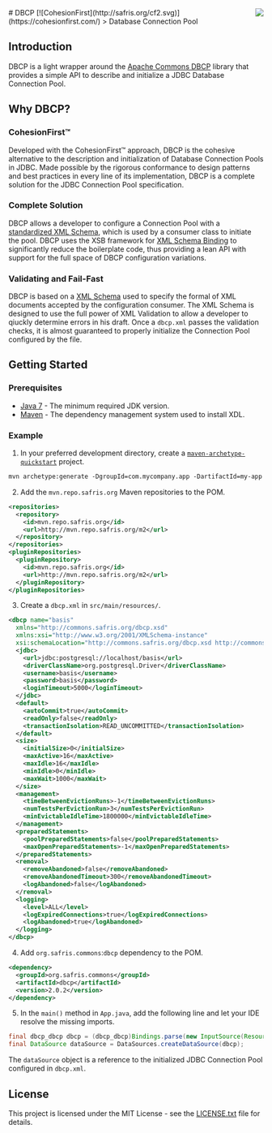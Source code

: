<img src="http://safris.org/logo.png" align="right" />
# DBCP [![CohesionFirst](http://safris.org/cf2.svg)](https://cohesionfirst.com/)
> Database Connection Pool

## Introduction

DBCP is a light wrapper around the [Apache Commons DBCP](https://commons.apache.org/proper/commons-dbcp/) library that provides a simple API to describe and initialize a JDBC Database Connection Pool.

## Why DBCP?

### CohesionFirst™

Developed with the CohesionFirst™ approach, DBCP is the cohesive alternative to the description and initialization of Database Connection Pools in JDBC. Made possible by the rigorous conformance to design patterns and best practices in every line of its implementation, DBCP is a complete solution for the JDBC Connection Pool specification.

### Complete Solution

DBCP allows a developer to configure a Connection Pool with a [standardized XML Schema](https://cf.safris.org/xdl.xsd), which is used by a consumer class to initiate the pool. DBCP uses the XSB framework for [XML Schema Binding](https://github.com/SevaSafris/xsb/) to significantly reduce the boilerplate code, thus providing a lean API with support for the full space of DBCP configuration variations.

### Validating and Fail-Fast

DBCP is based on a [XML Schema](https://cf.safris.org/xdl.xsd) used to specify the formal of XML documents accepted by the configuration consumer. The XML Schema is designed to use the full power of XML Validation to allow a developer to qiuckly determine errors in his draft. Once a `dbcp.xml` passes the validation checks, it is almost guaranteed to properly initialize the Connection Pool configured by the file.

## Getting Started

### Prerequisites

* [Java 7](http://www.oracle.com/technetwork/java/javase/downloads/jdk7-downloads-1880260.html) - The minimum required JDK version.
* [Maven](https://maven.apache.org/) - The dependency management system used to install XDL.

### Example

1. In your preferred development directory, create a [`maven-archetype-quickstart`](http://maven.apache.org/archetypes/maven-archetype-quickstart/) project.

  ```tcsh
  mvn archetype:generate -DgroupId=com.mycompany.app -DartifactId=my-app -DarchetypeArtifactId=maven-archetype-quickstart -DinteractiveMode=false
  ```

2. Add the `mvn.repo.safris.org` Maven repositories to the POM.

  ```xml
  <repositories>
    <repository>
      <id>mvn.repo.safris.org</id>
      <url>http://mvn.repo.safris.org/m2</url>
    </repository>
  </repositories>
  <pluginRepositories>
    <pluginRepository>
      <id>mvn.repo.safris.org</id>
      <url>http://mvn.repo.safris.org/m2</url>
    </pluginRepository>
  </pluginRepositories>
  ```

3. Create a `dbcp.xml` in `src/main/resources/`.

  ```xml
  <dbcp name="basis"
    xmlns="http://commons.safris.org/dbcp.xsd"
    xmlns:xsi="http://www.w3.org/2001/XMLSchema-instance"
    xsi:schemaLocation="http://commons.safris.org/dbcp.xsd http://commons.safris.org/dbcp.xsd">
    <jdbc>
      <url>jdbc:postgresql://localhost/basis</url>
      <driverClassName>org.postgresql.Driver</driverClassName>
      <username>basis</username>
      <password>basis</password>
      <loginTimeout>5000</loginTimeout>
    </jdbc>
    <default>
      <autoCommit>true</autoCommit>
      <readOnly>false</readOnly>
      <transactionIsolation>READ_UNCOMMITTED</transactionIsolation>
    </default>
    <size>
      <initialSize>0</initialSize>
      <maxActive>16</maxActive>
      <maxIdle>16</maxIdle>
      <minIdle>0</minIdle>
      <maxWait>1000</maxWait>
    </size>
    <management>
      <timeBetweenEvictionRuns>-1</timeBetweenEvictionRuns>
      <numTestsPerEvictionRun>3</numTestsPerEvictionRun>
      <minEvictableIdleTime>1800000</minEvictableIdleTime>
    </management>
    <preparedStatements>
      <poolPreparedStatements>false</poolPreparedStatements>
      <maxOpenPreparedStatements>-1</maxOpenPreparedStatements>
    </preparedStatements>
    <removal>
      <removeAbandoned>false</removeAbandoned>
      <removeAbandonedTimeout>300</removeAbandonedTimeout>
      <logAbandoned>false</logAbandoned>
    </removal>
    <logging>
      <level>ALL</level>
      <logExpiredConnections>true</logExpiredConnections>
      <logAbandoned>true</logAbandoned>
    </logging>
  </dbcp>
  ```

4. Add `org.safris.commons`:`dbcp` dependency to the POM.

  ```xml
  <dependency>
    <groupId>org.safris.commons</groupId>
    <artifactId>dbcp</artifactId>
    <version>2.0.2</version>
  </dependency>
  ```

5. In the `main()` method in `App.java`, add the following line and let your IDE resolve the missing imports.

  ```java
  final dbcp_dbcp dbcp = (dbcp_dbcp)Bindings.parse(new InputSource(Resources.getResourceOrFile("dbcp.xml").getURL().openStream()));
  final DataSource dataSource = DataSources.createDataSource(dbcp);
  ```

  The `dataSource` object is a reference to the initialized JDBC Connection Pool configured in `dbcp.xml`.

## License

This project is licensed under the MIT License - see the [LICENSE.txt](LICENSE.txt) file for details.
